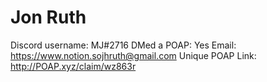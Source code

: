 # Jon Ruth

Discord username: MJ#2716
DMed a POAP: Yes
Email: https://www.notion.sojhruth@gmail.com
Unique POAP Link: http://POAP.xyz/claim/wz863r